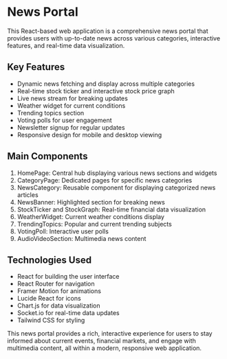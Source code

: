 # News Portal

This React-based web application is a comprehensive news portal that provides users with up-to-date news across various categories, interactive features, and real-time data visualization.

## Key Features

- Dynamic news fetching and display across multiple categories
- Real-time stock ticker and interactive stock price graph
- Live news stream for breaking updates
- Weather widget for current conditions
- Trending topics section
- Voting polls for user engagement
- Newsletter signup for regular updates
- Responsive design for mobile and desktop viewing

## Main Components

1. HomePage: Central hub displaying various news sections and widgets
2. CategoryPage: Dedicated pages for specific news categories
3. NewsCategory: Reusable component for displaying categorized news articles
4. NewsBanner: Highlighted section for breaking news
5. StockTicker and StockGraph: Real-time financial data visualization
6. WeatherWidget: Current weather conditions display
7. TrendingTopics: Popular and current trending subjects
8. VotingPoll: Interactive user polls
9. AudioVideoSection: Multimedia news content

## Technologies Used

- React for building the user interface
- React Router for navigation
- Framer Motion for animations
- Lucide React for icons
- Chart.js for data visualization
- Socket.io for real-time data updates
- Tailwind CSS for styling

This news portal provides a rich, interactive experience for users to stay informed about current events, financial markets, and engage with multimedia content, all within a modern, responsive web application.

